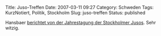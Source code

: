 Title: Juso-Treffen
Date: 2007-03-11 09:27
Category: Schweden
Tags: KurzNotiert, Politik, Stockholm
Slug: juso-treffen
Status: published

Hansbaer [berichtet von der Jahrestagung der Stockholmer
Jusos](http://hansbaer.p1atin.de/?p=228). Sehr witzig.

